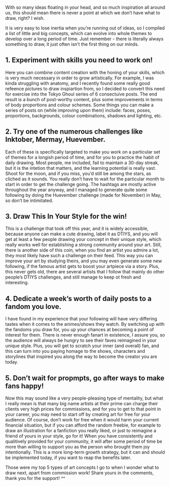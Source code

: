 With so many ideas floating in your head, and so much inspiration all around us, this should mean there is never a point at which we don’t have what to draw, right? I wish.

It is very easy to lose inertia when you’re running out of ideas, so I compiled a list of little and big concepts, which can evolve into whole themes to develop over a long period of time. Just remember - there is literally always something to draw, it just often isn’t the first thing on our minds.

## 1. Experiment with skills you need to work on!

Here you can combine content creation with the honing of your skills, which is very much necessary in order to grow artistically. For example, I was kinda struggling with anatomy, and I recently found some really good refeence pictures to draw inspiartion from, so I decided to convert this need for exercise into the Tokyo Ghoul series of 6 consectuive posts. The end result is a bunch of post-worthy content, plus some improvements in terms of body proportions and colour schemes. Some things you can make a series of posts on (while improving upon them) include: faces, poses, proportions, backgrounds, colour combinations, shadows and lighting, etc.

## 2. Try one of the numerous challenges like Inktober, Mermay, Huevember.
 
Each of these is specifically targeted to make you work on a particular set of themes for a longish period of time, and for you to practice the habit of daily drawing. Most people, me included, fail to maintain a 30-day streak, but it is the intetion that matters, and the learning potential is really vast. Shoot for the moon, and if you miss, you’d still be among the stars, as cliched as it sounds. You really don’t have to wait for the particular month to start in order to get the challenge going. The hashtags are mostly active throughout the year anyway, and I managed to generate quite some following by doing the Huevember challenge (made for November) in May, so don’t be intimitated.

## 3. Draw This In Your Style for the win!

This is a challenge that took off this year, and it is widely accessible, because anyone can make a cute drawing, label it as DTIYS, and you will get at least a few people drawing your concept in their unique style, which really works well for establishing a strong community around your art. Still, there is another side of this coin, when you find an artist you admire a lot, they most likely have such a challenge on their feed. This way you can improve your art by studying theirs, and you may even generate some new following, if the famous artist gets to boost your artpiece via a story. Plus, this never gets old, there are several artists that I follow that mainly do other people’s DTIYS challenges, and still manage to keep ot fresh and interesting.

## 4. Dedicate a week’s worth of daily posts to a fandom you love.

I have found in my experience that your following will have very differing tastes when it comes to the animes/shows they watch. By switching up with the fandoms you draw for, you up your chances at becoming a point of interest for them. There is never enough fanart in existence, I assure you, so the audience will always be hungry to see their faves reimagined in your unique style. Plus, you will get to scratch your inner (and overall) fan, and this can turn into you paying homage to the shows, characters and storylines that inspired you along the way to become the creator you are today.
 
## 5. Don’t wait for propmpts, go after ways to make fans happy!

Now this may sound like a very people-pleasing type of mentality, but what I really mean is that many big name artists at their prime can charge their clients very high prices for commissions, and for you to get to that point in your career, you may need to start off by creating art for free for your audience. Of course, don’t work for free when it would harm your current financial situation, but if you can afford the random freebie, for example to draw an illustration for a fanfiction you really liked, or just to reimagine a friend of yours in your style, go for it! When you have consistently and qualitively provided for your community, it will after some period of time be more than willing to support you as the person who brought them joy intentionally. This is a more long-term growth strategy, but it can and should be implemented today, if you want to reap the benefits later.

Those were my top 5 types of art concepts I go to when I wonder what to draw next, apart from commission work! Share yours in the comments, thank you for the support! ^^